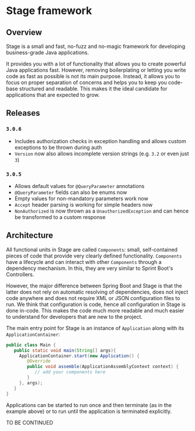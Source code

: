 # Stage framework
## Overview
Stage is a small and fast, no-fuzz and no-magic framework for developing business-grade Java applications.

It provides you with a lot of functionality that allows you to create powerful Java applications fast. 
However, removing boilerplating or letting you write code as fast as possible is not its main purpose. 
Instead, it allows you to focus on proper separation of concerns and helps you to keep you code-base 
structured and readable. This makes it the ideal candidate for applications that are expected to grow.

## Releases
### `3.0.6`
- Includes authorization checks in exception handling and allows custom exceptions to be thrown 
during auth
- `Version` now also allows incomplete version strings (e.g. `3.2` or even just `3`) 

### `3.0.5`
- Allows default values for `@QueryParameter` annotations
- `@QueryParameter` fields can also be enums now
- Empty values for non-mandatory parameters work now
- `Accept` header parsing is working for simple headers now
- `NonAuthorized` is now thrown as a `UnauthorizedException` and can hence be transformed to a custom response 

## Architecture
All functional units in Stage are called `Components`: small, self-contained pieces of code that provide 
very clearly defined functionality. `Components` have a lifecycle and can interact with other `Components` 
through a dependency mechanism. In this, they are very similar to Sprint Boot's Controllers. 

However, the major difference between Spring Boot and Stage is that the latter does not rely on automatic resolving
of dependencies, does not inject code anywhere and does not require XML or JSON configuration files 
to run. 
We think that configuration is code, hence all configuration in Stage is done in-code. This makes
the code much more readable and much easier to understand for developers that are new to the project. 

The main entry point for Stage is an instance of `Application` along with its `ApplicationContainer`:

```java
public class Main {
   public static void main(String[] args){
     ApplicationContainer.start(new Application() {
        @Override
        public void assemble(ApplicationAssemblyContext context) {
           // add your components here
        }
     }, args);
   }
}
```

Applications can be started to run once and then terminate (as in the example above) or to run until
the application is terminated explicitly.

TO BE CONTINUED

